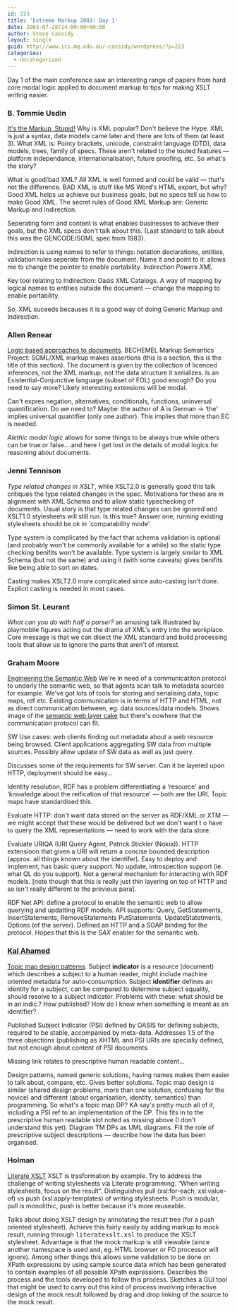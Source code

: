 ```yaml
---
id: 223
title: 'Extreme Markup 2003: Day 1'
date: 2003-07-28T14:00:00+00:00
author: Steve Cassidy
layout: single
guid: http://www.ics.mq.edu.au/~cassidy/wordpress/?p=223
categories:
  - Uncategorized
---
```

Day 1 of the main conference saw an interesting range of papers from hard core modal logic applied to document markup to tips for making XSLT writing easier.

### B. Tommie Usdin

[It's the Markup, Stupid!](http://www.mulberrytech.com/Extreme/Proceedings/html/2003/Usdin01/EML2003Usdin01-toc.html) Why is XML popular? Don't believe the Hype. XML is just a syntax, data models came later and there are lots of them (at least 3). What XML is: Pointy brackets, unicode, constraint language (DTD), data models, trees, family of specs. These aren't related to the touted features &#8212; platform independance, internationalisation, future proofing, etc. So what's the story?

What is good/bad XML? All XML is well formed and could be valid &#8212; that's not the difference. BAD XML is stuff like MS Word's HTML export, but why? Good XML helps us achieve our business goals, but no specs tell us how to make Good XML. The secret rules of Good XML Markup are: Generic Markup and Indirection.

Seperating form and content is what enables businesses to achieve their goals, but the XML specs don't talk about this. (Last standard to talk about this was the GENCODE/SGML spec from 1983).

Indirection is using names to refer to things: notation declarations, entities, validation rules seperate from the document. Name it and point to it: allows me to change the pointer to enable portability. _Indirection Powers XML_

Key tool relating to Indirection: Oasis XML Catalogs. A way of mapping by logical names to entities outside the document &#8212; change the mapping to enable portability.

So, XML suceeds becauses it is a good way of doing Generic Markup and Indirection.

### Allen Renear

[Logic based approaches to documents](http://www.mulberrytech.com/Extreme/Proceedings/html/2002/CMSMcQ01/EML2002CMSMcQ01-toc.html). BECHEMEL Markup Semantics Project: SGML/XML markup makes assertions (this is a section, this is the title of this section). The document is given by the collection of licenced inferences, not the XML markup, not the data structure it serializes. Is an Existential-Conjunctive language (subset of FOL) good enough? Do you need to say more? Likely interesting extensions will be modal.

Can't expres negation, alternatives, conditionals, functions, uninversal quantification. Do we need to? Maybe: the author of A is German -> &#8216;the' implies universal quantifier (only one author). This implies that more than EC is needed.

_Alethic modal logic_ allows for some things to be always true while others can be true or false....and here I get lost in the details of modal logics for reasoning about documents.

### Jenni Tennison

_Type related changes in XSLT_, while XSLT2.0 is generally good this talk critiques the type related changes in the spec. Motivations for these are in alignment with XML Schema and to allow static typechecking of documents. Usual story is that type related changes can be ignored and XSLT1.0 stylesheets will still run. Is this true? Answer one, running existing stylesheets should be ok in \`compatability mode'. 

Type system is complicated by the fact that schema validation is optional (and probably won't be commonly available for a while) so the static type checking benifits won't be available. Type system is largely similar to XML Schema (but not the same) and using it (with some caveats) gives benifits like being able to sort on dates.

Casting makes XSLT2.0 more complicated since auto-casting isn't done. Explicit casting is needed in most cases.

### Simon St. Leurant

_What can you do with half a parser?_ an amusing talk illustrated by playmobile figures acting out the drama of XML's entry into the workplace. Core message is that we can disect the XML standard and build processing tools that allow us to ignore the parts that aren't of interest.

### Graham Moore

[Engineering the Semantic Web](http://www.mulberrytech.com/Extreme/Proceedings/html/2003/Moore01/EML2003Moore01-toc.html) We're in need of a communicatiton protocol to underly the semantic web, so that agents scan talk to metadata sources for example. We've got lots of tools for storing and serialising data, topic maps, rdf etc. Existing communication is in terms of HTTP and HTML, not as direct communication between, eg. data sources/data models. Shows image of the [semantic web layer cake](http://www.w3.org/2001/09/06-ecdl/slide17-0.html) but there's nowhere that the communication protocol can fit.

SW Use cases: web clients finding out metadata about a web resource being browsed. Client applications aggregating SW data from multiple sources. Possibly allow update of SW data as well as just query. 

Discusses some of the requirements for SW server. Can it be layered upon HTTP, deployment should be easy...

Identity resolution, RDF has a problem differentiating a &#8216;resource' and &#8216;knowledge about the reification of that resource' &#8212; both are the URI. Topic maps have standardised this.

Evaluate HTTP: don't want data stored on the server as RDF/XML or XTM &#8212; we might accept that these would be delivered but we don't want t o have to query the XML representations &#8212; need to work with the data store.

Evaluate URIQA (URI Query Agent, Patrick Stickler (Nokia)). HTTP extensioon that given a URI will return a concise bounded description (approx. all things known about the identifer). Easy to deploy and implement, has basic query support. No update, introspection support (ie. what QL do you support). Not a general mechanism for interacting with RDF models. [note though that this is really just thin layering on top of HTTP and so isn't really different to the previous para].

RDF Net API: define a protocol to enable the semantic web to allow querying and updatting RDF models. API supports: Query, GetStatements, InsertStatements, RemoveStatements PutStatements, UpdateStatetments, Options (of the server). Defined an HTTP and a SOAP binding for the protocol. Hopes that this is the _SAX_ enabler for the semantic web.

### [Kal Ahamed](http://www.techquila.com)

[Topic map design patterns](http://www.mulberrytech.com/Extreme/Proceedings/html/2003/Ahmed01/EML2003Ahmed01-toc.html). Subject **indicator** is a resource (document) which describes a subject to a human reader, might include machine oriented metadata for auto-consumption. Subject **identifier** defines an identity for a subject, can be compared to determine subject equality, should resolve to a subject indicator. Problems with these: what should be in an indic.? How published? How do I know when something is meant as an identifier?

Published Subject Indicator (PSI) defined by OASIS for defining subjects, required to be stable, accompanied by meta-data. Addresses 1.5 of the three objections (publishing as XHTML and PSI URIs are specially defined, but not enough about content of PSI documents. 

Missing link relates to prescriptive human readable content...

Design patterns, named generic solutions, having names makes them easier to talk about, compare, etc. Gives better solutions. Topic map design is similar (shared design problems, more than one solution, confusing for the novice) and different (about organisation, identity, semantics) than programming. So what's a topic map DP? KA say's pretty much all of it, including a PSI ref to an implementation of the DP. This fits in to the prescriptive human readable slot noted as missing above (I don't understand this yet). Diagram TM DPs as UML diagrams. Fill the role of prescriptive subject descriptions &#8212; describe how the data has been organised.

### Holman

[Literate XSLT](http://www.mulberrytech.com/Extreme/Proceedings/html/2003/Holman01/EML2003Holman01-toc.html) XSLT is trasformation by example. Try to address the challenge of writing stylesheets via Literate programming. &#8220;When writing stylesheets, focus on the result&#8221;. Distinguishes pull (xsl:for-each, xsl:value-of) vs push (xsl:apply-templates) of writing stylesheets. Push is modular, pull is monolithic, push is better because it's more reuseable.

Talks about doing XSLT design by annotating the result tree (for a push oriented stylesheet). Achieve this fairly easily by adding markup to mock result, running through <tt>literatexslt.xsl</tt> to produce the XSLT stylesheet. Advantage is that the mock markup is still viewable (since another namespace is used and, eg. HTML browser or FO processor will ignore). Among other things this allows some validation to be done on XPath expressions by using sample source data which has been generated to contain examples of all possible XPath expressions. Describes the process and the tools developed to follow this process. Sketches a GUI tool that might be used to carry out this kind of process involving interactive design of the mock result followed by drag and drop linking of the source to the mock result.
